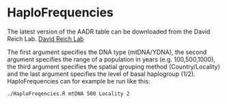 # HaploFrequencies 

The latest version of the AADR table can be downloaded from the David Reich Lab. [David Reich Lab]([http://exon.gatech.edu/GeneMark/](https://reich.hms.harvard.edu/allen-ancient-dna-resource-aadr-downloadable-genotypes-present-day-and-ancient-dna-data))

The first argument specifies the DNA type (mtDNA/YDNA), the second argument specifies the range of a population in years (e.g. 100,500,1000), the third argument specifies the spatial grouping method (Country/Locality) and the last argument specifies the level of basal haplogroup (1/2). HaploFrequencies can for example be run like this:

```
./HaploFreqencies.R mtDNA 500 Locality 2
```
